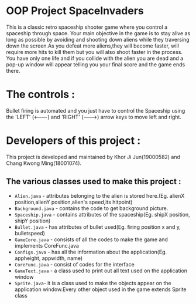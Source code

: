 # OOP Project SpaceInvaders

This is a classic retro spaceship shooter game where you control a spaceship through space.
Your main objective in the game is to stay alive as long as possible by avoiding and shooting down aliens while they traversing down the screen.As you defeat more aliens,they will become faster, will require more hits to kill them but you will also shoot faster in the process.
 You have only one life and if you collide with the alien you are dead and a pop-up window will appear telling you your final score and the game ends there.

# The controls :

Bullet firing is automated and you just have to control the Spaceship using the 'LEFT' (<---) and 'RIGHT' (--->)  arrow keys to move left and right.


# Developers of this project :

This project is developed and maintained by Khor Ji Jun(19000582) and Chang Kwong Ming(18001074).

## The various classes used to make this project :
* `Alien.java` - attributes belonging to the alien is stored here.(Eg. alienX position,alienY position,alien's speed,its hitpoint)
* `Background.java` - contains the code to get background picture.
* `Spaceship.java` - contains attributes of the spaceship(Eg. shipX position, shipY position)
* `Bullet.java` - has attributes of bullet used(Eg. firing position x and y, bulletspeed)
* `GameCore.java` - consists of all the codes to make the game and implements CoreFunc.java
* `Configs.java` - has all the information about the application(Eg. appheight, appwidth, name)
* `CoreFunc.java` - consist of codes for the interface
* `GameText.java` - a class used to print out all text used on the application window
* `Sprite.java`- it is a class used to make the objects appear on the application window.Every other object used in the game extends Sprite class


